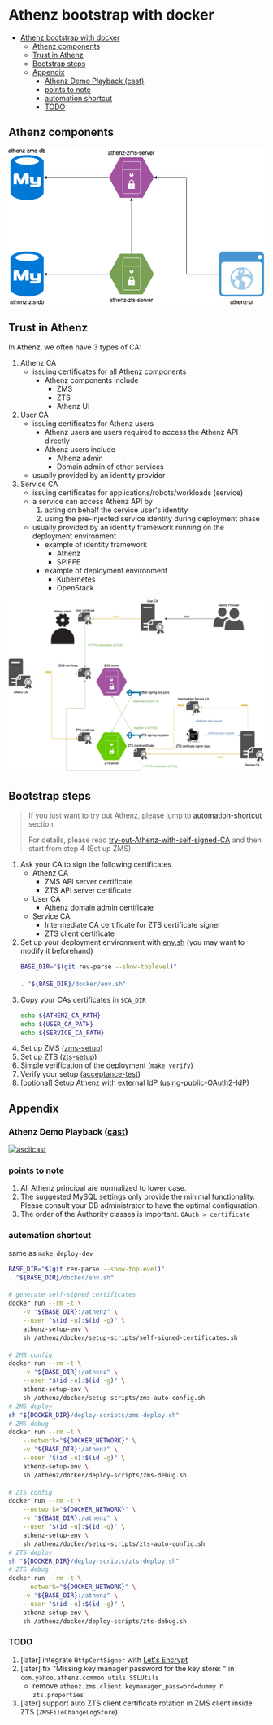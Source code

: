 <a id="markdown-athenz-bootstrap-with-docker" name="athenz-bootstrap-with-docker"></a>
# Athenz bootstrap with docker

<!-- TOC -->

- [Athenz bootstrap with docker](#athenz-bootstrap-with-docker)
    - [Athenz components](#athenz-components)
    - [Trust in Athenz](#trust-in-athenz)
    - [Bootstrap steps](#bootstrap-steps)
    - [Appendix](#appendix)
        - [Athenz Demo Playback (cast)](#athenz-demo-playback-cast)
        - [points to note](#points-to-note)
        - [automation shortcut](#automation-shortcut)
        - [TODO](#todo)

<!-- /TOC -->

<a id="markdown-athenz-components" name="athenz-components"></a>
## Athenz components

![Athenz-components](./images/Athenz-components.png)

<a id="markdown-trust-in-athenz" name="trust-in-athenz"></a>
## Trust in Athenz

In Athenz, we often have 3 types of CA:
1. Athenz CA
    - issuing certificates for all Athenz components
        - Athenz components include
            - ZMS
            - ZTS
            - Athenz UI
1. User CA
    - issuing certificates for Athenz users
        - Athenz users are users required to access the Athenz API directly
        - Athenz users include
            - Athenz admin
            - Domain admin of other services
    - usually provided by an identity provider
1. Service CA
    - issuing certificates for applications/robots/workloads (service)
    - a service can access Athenz API by
        1. acting on behalf the service user's identity
        1. using the pre-injected service identity during deployment phase
    - usually provided by an identity framework running on the deployment environment
        - example of identity framework
            - Athenz
            - SPIFFE
        - example of deployment environment
            - Kubernetes
            - OpenStack

![Trust-in-Athenz](./images/Trust-in-Athenz.png)

<a id="markdown-bootstrap-steps" name="bootstrap-steps"></a>
## Bootstrap steps

> If you just want to try out Athenz, please jump to [automation-shortcut](#automation-shortcut) section.
> 
> For details, please read [try-out-Athenz-with-self-signed-CA](./try-out-Athenz-with-self-signed-CA.md) and then start from step 4 (Set up ZMS).

1. Ask your CA to sign the following certificates
    - Athenz CA
        - ZMS API server certificate
        - ZTS API server certificate
    - User CA
        - Athenz domain admin certificate
    - Service CA
        - Intermediate CA certificate for ZTS certificate signer
        - ZTS client certificate
1. Set up your deployment environment with [env.sh](../env.sh) (you may want to modify it beforehand)
    ```bash
    BASE_DIR="$(git rev-parse --show-toplevel)"

    . "${BASE_DIR}/docker/env.sh"
    ```
1. Copy your CAs certificates in `$CA_DIR`
    ```bash
    echo ${ATHENZ_CA_PATH}
    echo ${USER_CA_PATH}
    echo ${SERVICE_CA_PATH}
    ```
1. Set up ZMS ([zms-setup](./zms-setup.md))
1. Set up ZTS ([zts-setup](./zts-setup.md))
1. Simple verification of the deployment (`make verify`)
1. Verify your setup ([acceptance-test](./acceptance-test.md))
1. [optional] Setup Athenz with external IdP ([using-public-OAuth2-IdP](./using-public-OAuth2-IdP.md))

<a id="markdown-appendix" name="appendix"></a>
## Appendix

<a id="markdown-athenz-demo-playback-castcast" name="athenz-demo-playback-castcast"></a>
### Athenz Demo Playback ([cast](./cast))

[![asciicast](https://asciinema.org/a/330037.svg)](https://asciinema.org/a/330037)

<a id="markdown-points-to-note" name="points-to-note"></a>
### points to note

1. All Athenz principal are normalized to lower case.
1. The suggested MySQL settings only provide the minimal functionality. Please consult your DB administrator to have the optimal configuration.
1. The order of the Authority classes is important. `OAuth > certificate`

<a id="markdown-automation-shortcut" name="automation-shortcut"></a>
### automation shortcut

same as `make deploy-dev`
```bash
BASE_DIR="$(git rev-parse --show-toplevel)"
. "${BASE_DIR}/docker/env.sh"

# generate self-signed certificates
docker run --rm -t \
    -v "${BASE_DIR}:/athenz" \
    --user "$(id -u):$(id -g)" \
    athenz-setup-env \
    sh /athenz/docker/setup-scripts/self-signed-certificates.sh

# ZMS config
docker run --rm -t \
    -v "${BASE_DIR}:/athenz" \
    --user "$(id -u):$(id -g)" \
    athenz-setup-env \
    sh /athenz/docker/setup-scripts/zms-auto-config.sh
# ZMS deploy
sh "${DOCKER_DIR}/deploy-scripts/zms-deploy.sh"
# ZMS debug
docker run --rm -t \
    --network="${DOCKER_NETWORK}" \
    -v "${BASE_DIR}:/athenz" \
    --user "$(id -u):$(id -g)" \
    athenz-setup-env \
    sh /athenz/docker/deploy-scripts/zms-debug.sh

# ZTS config
docker run --rm -t \
    --network="${DOCKER_NETWORK}" \
    -v "${BASE_DIR}:/athenz" \
    --user "$(id -u):$(id -g)" \
    athenz-setup-env \
    sh /athenz/docker/setup-scripts/zts-auto-config.sh
# ZTS deploy
sh "${DOCKER_DIR}/deploy-scripts/zts-deploy.sh"
# ZTS debug
docker run --rm -t \
    --network="${DOCKER_NETWORK}" \
    -v "${BASE_DIR}:/athenz" \
    --user "$(id -u):$(id -g)" \
    athenz-setup-env \
    sh /athenz/docker/deploy-scripts/zts-debug.sh
```

<a id="markdown-todo" name="todo"></a>
### TODO

1. [later] integrate `HttpCertSigner` with [Let's Encrypt](https://letsencrypt.org/)
1. [later] fix "Missing key manager password for the key store: " in `com.yahoo.athenz.common.utils.SSLUtils`
    - remove `athenz.zms.client.keymanager_password=dummy` in `zts.properties`
1. [later] support auto ZTS client certificate rotation in ZMS client inside ZTS (`ZMSFileChangeLogStore`)
